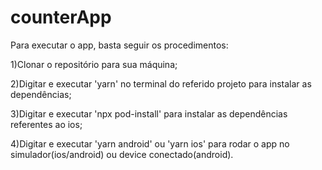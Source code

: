 # counterApp

Para executar o app, basta seguir os procedimentos: 

1)Clonar o repositório para sua máquina; 

2)Digitar e executar 'yarn' no terminal do referido projeto para instalar as dependências;

3)Digitar e executar 'npx pod-install' para instalar as dependências referentes ao ios;

4)Digitar e executar 'yarn android' ou 'yarn ios' para rodar o app no simulador(ios/android) ou device conectado(android).
